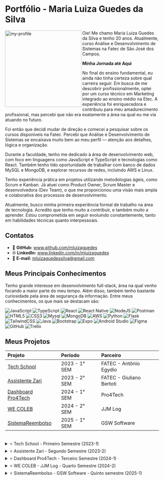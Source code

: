 # Portfólio - Maria Luiza Guedes da Silva

<img align="left" src="https://github.com/user-attachments/assets/39d4b6a6-18d9-4267-bae7-9d80ab4c82a6" alt="my-profile" width="250"/>

Oie! Me chamo Maria Luiza Guedes da Silva e tenho 20 anos. Atualmente, curso Análise e Desenvolvimento de Sistemas na Fatec de São José dos Campos.

**Minha Jornada até Aqui**

No final do ensino fundamental, eu ainda não tinha certeza sobre qual carreira seguir. Em busca de me descobrir profissionalmente, optei por um curso técnico em Marketing integrado ao ensino médio na Etec. A experiência foi enriquecedora e contribuiu para meu amadurecimento profissional, mas percebi que não era exatamente a área na qual eu me via atuando no futuro.

Foi então que decidi mudar de direção e comecei a pesquisar sobre os cursos disponíveis na Fatec. Percebi que Análise e Desenvolvimento de Sistemas se encaixava muito bem ao meu perfil — atenção aos detalhes, lógica e organização.

Durante a faculdade, tenho me dedicado à área de desenvolvimento web, com foco em linguagens como JavaScript e TypeScript e tecnologias como React. Também tenho tido oportunidade de trabalhar com banco de dados MySQL e MongoDB, e explorar recursos de redes, incluindo AWS e Linux.

Tenho experiência prática em projetos utilizando metodologias ágeis, como Scrum e Kanban. Já atuei como Product Owner, Scrum Master e desenvolvedora (Dev Team), o que me proporcionou uma visão mais ampla e colaborativa dos processos de desenvolvimento.

Atualmente, busco minha primeira experiência formal de trabalho na área de tecnologia. Acredito que tenho muito a contribuir, e também muito a aprender. Estou comprometida em seguir evoluindo constantemente, tanto em habilidades técnicas quanto interpessoais.


## Contatos

- 🐙 **GitHub:** www.github.com/mluizaguedes
- 🌐 **LinkedIn:** www.linkedin.com/in/mluizaguedes
- 💌 **E-mail:** mluizaguedessilva@gmail.com

## Meus Principais Conhecimentos

Tenho grande interesse em desenvolvimento full-stack, área na qual venho focando a maior parte do meu tempo. Além disso, também tenho bastante curiosidade pela área de segurança da informação. Entre meus conhecimentos, os que mais se destacam são:

![JavaScript](https://img.shields.io/badge/javascript-F7DF1E.svg?style=for-the-badge&logo=javascript&logoColor=black)
![TypeScript](https://img.shields.io/badge/typescript-3178C6.svg?style=for-the-badge&logo=typescript&logoColor=white)
![React](https://img.shields.io/badge/react-61DAFB.svg?style=for-the-badge&logo=react&logoColor=black)
![React Native](https://img.shields.io/badge/react_native-61DAFB.svg?style=for-the-badge&logo=react&logoColor=black)
![NodeJS](https://img.shields.io/badge/node.js-339933.svg?style=for-the-badge&logo=node.js&logoColor=white)
![Postman](https://img.shields.io/badge/Postman-FF6C37.svg?style=for-the-badge&logo=Postman&logoColor=white)
![HTML5](https://img.shields.io/badge/html5-E34F26.svg?style=for-the-badge&logo=html5&logoColor=white)
![CSS3](https://img.shields.io/badge/css3-1572B6.svg?style=for-the-badge&logo=css3&logoColor=white)
![Mysql](https://img.shields.io/badge/mysql-4479A1.svg?style=for-the-badge&logo=mysql&logoColor=white)
![MongoDB](https://img.shields.io/badge/mongodb-47A248.svg?style=for-the-badge&logo=mongodb&logoColor=white)
![AWS](https://img.shields.io/badge/aws-232F3E.svg?style=for-the-badge&logo=amazonaws&logoColor=white)
![Python](https://img.shields.io/badge/python-3776AB.svg?style=for-the-badge&logo=python&logoColor=white)
![Flask](https://img.shields.io/badge/flask-000000.svg?style=for-the-badge&logo=flask&logoColor=white)
![TailwindCSS](https://img.shields.io/badge/tailwindcss-38B2AC.svg?style=for-the-badge&logo=tailwind-css&logoColor=white)
![Java](https://img.shields.io/badge/Java-007396.svg?style=for-the-badge&logo=openjdk&logoColor=white)
![Bootstrap](https://img.shields.io/badge/bootstrap-563D7C.svg?style=for-the-badge&logo=bootstrap&logoColor=white)
![Expo](https://img.shields.io/badge/expo-1C1C1C.svg?style=for-the-badge&logo=expo&logoColor=white)
![Android Studio](https://img.shields.io/badge/Android%20Studio-3DDC84.svg?style=for-the-badge&logo=android-studio&logoColor=black)
![Figma](https://img.shields.io/badge/figma-F24E1E.svg?style=for-the-badge&logo=figma&logoColor=white)
![GitHub](https://img.shields.io/badge/github-181717.svg?style=for-the-badge&logo=github&logoColor=white)
![Trello](https://img.shields.io/badge/trello-0052CC.svg?style=for-the-badge&logo=trello&logoColor=white)

## Meus Projetos

|   Projeto  |  Período  |    Parceiro    |
| :---   | :---    | :---      |
| <a href ="#techshool">Tech School</a>  | 2023 - 1° SEM  | FATEC - Antônio Egydio |
| <a href ="#zari">Assistente Zari</a>  | 2023 - 2° SEM  | FATEC - Giuliano Bertoti |
| <a href ="#dashboard">Dashboard Pro4Tech</a>  | 2024 - 1° SEM  | Pro4Tech |
| <a href ="#wecoleb">WE COLEB</a>  | 2024 - 2° SEM  | JJM Log |
| <a href ="#reembolso">SistemaReembolso</a>  | 2025 - 1° SEM  | GSW Software |

<br />
<span id="techshool">

<details>
 <summary>
  ⭐ Tech School - Primeiro Semestre (2023-1)
 </summary>

</br>

Esse projeto foi desenvolvido no primeiro semestre do curso, em parceria com o colaborador interno Antônio Egydio.

O problema surgiu a partir da necessidade de uma empresa que queria adotar a metodologia ágil SCRUM, mas seus colaboradores ainda não tinham conhecimento suficiente sobre os conceitos, processos e práticas envolvidas.
 
Solução: desenvolvemos um sistema web com o objetivo de explicar, de forma clara e prática, os principais elementos do SCRUM: papéis, artefatos, eventos e habilidades necessárias. O foco foi criar uma interface intuitiva, com uma navegação simples e sem excesso de informação, facilitando a compreensão e a aplicação dos conceitos por parte dos usuários em projetos futuros.
 
[Repositório GitHub - Projeto-de-API-1-Semestre](https://github.com/juliagonzalezmoreira/Projeto-de-API-1-Semestre/tree/main) 

#### Tecnologias Utilizadas 
As seguintes tecnologias foram utilizadas nesse projeto: 
* **🐍 Python:** Linguagem de programação para a lógica do sistema e criação das rotas;
* **🟨 JavaScript:** Linguagem de programação para funcionalidades interativas - modo escuro, modais, botões, validações e questionários;
* **🧪 Flask:** Framework para o backend, rotas e estruturação do layout com Python;
* **🧰 Bootstrap:** Framework com componentes visuais prontos;
* **📝 HTML:** Linguagem de marcação para a estruturação do conteúdo do site;
* **🎨 CSS:** Estilização do layout e responsividade;
* **🖼️ Figma:** Ferramenta de design para o protótipo do site;
* **🧩 Trello:** Ferramenta para gestão de tarefas do projeto;
* **🔷 VSCode:** Editor de código fonte utilizado durante o projeto.
 
#### Contribuições Pessoais 
Atuei como desenvolvedora front-end no projeto, com foco na acessibilidade e responsividade do site e na clareza do conteúdo.

Entre minhas principais entregas, estão:
- Estruturação e responsividade do site: fui responsável por adaptar o layout utilizando Bootstrap e CSS para garantir uma boa experiência de navegação em diferentes dispositivos e tamanhos de tela. Testei as páginas em celulares e monitores variados;
- Melhoria da usabilidade e design visual: incluí ícones, ajustei paleta de cores e tipografias, apliquei contrastes adequados e organizei os elementos visuais pensando na experiência do usuário;
- Adicionar elementos visuais como ícones e ilustrações explicativas que ajudaram a tornar o conteúdo mais atrativo e fácil de entender;
- Criação do conteúdo explicativo sobre metodologias ágeis: pesquisei e redigi os textos explicativos de forma didática, especialmente sobre Product Owner e Kanban, tornando o site mais informativo e educativo;
- Desenvolvimento do quiz interativo: implementei a lógica do questionário final da página de Equipe de Desenvolvimento utilizando JavaScript. Esse recurso validava automaticamente as respostas e oferecia feedback visual ao usuário;
- Integração de links e navegação entre páginas: cuidei da criação de links funcionais, como logos de ferramentas que redirecionam para sites externos, melhorando a interatividade e navegabilidade;
- Acompanhamento e testes de qualidade: testei o sistema regularmente durante as sprints, identifiquei bugs de layout e sugeri ajustes que foram implementados para melhorar a performance;
- Contribuí com sugestões de melhoria, ajudando a organizar a apresentação final e até mesmo conduzindo partes da demonstração do projeto para os professores e colegas.
 
#### Hard Skills 
Durante esse projeto, desenvolvi e consolidei habilidades técnicas como:
* Python e Flask - Uso com ajuda;
* JavaScript - Uso com autonomia.
* Bootstrap - Uso com autonomia;
* HTML e CSS - Uso com autonomia.

#### Soft Skills 

Esse primeiro projeto da API foi um grande marco no meu desenvolvimento pessoal e profissional. Precisei sair da minha zona de conforto e trabalhar habilidades como proatividade e autoconfiança, que se tornaram fundamentais para o meu crescimento na área.
</br>

- Proatividade e comunicação no trabalho em equipe

> Durante o projeto, adotei uma postura proativa e colaborativa com o time. Sempre que finalizava minhas tarefas, me colocava à disposição no grupo para auxiliar os colegas — mesmo sem ser solicitada. Busquei contribuir ativamente nas decisões de design e conteúdo: por exemplo, sugeri ajustes no tamanho de texto e imagens, recomendei o uso de imagens com links externos para ilustrar tecnologias citadas, e opinei sobre a quantidade ideal de exemplos por seção, visando uma leitura mais fluida e objetiva.

> Também valorizei a comunicação contínua: sempre respondia as mensagens no grupo e mantinha o time informado sobre o andamento das minhas tarefas, compartilhava se eu estava com dificuldades, se estava estudando algo novo ou se havia concluído alguma entrega. Essa transparência fortaleceu a integração da equipe e refletiu meu comprometimento com o resultado coletivo. Ao longo das sprints, compreendi melhor meu papel dentro da equipe e atuei com responsabilidade, empatia e colaboração.

- Autoconfiança

> No início do projeto, senti bastante insegurança em assumir tarefas de programação, por ser meu primeiro contato com a área, preferindo atividades de estudo e documentação. Com o tempo, entendi que o meu crescimento viria justamente dos desafios técnicos. Então, assumi o compromisso de mudar minha postura e comecei a aplicar, na prática, os conhecimentos que estava adquirindo. Me propus a trabalhar na responsividade do site usando CSS e a implementar a lógica do quiz interativo com JavaScript. E fui capaz de entregar as funcionalidades completas e funcionais. Sempre que surgiam dúvidas, procurava meus colegas com humildade e abertura para aprender. À medida que via minha evolução, fui ganhando segurança para assumir tarefas cada vez mais complexas nos próximos projetos.

#### Vídeo do projeto

<video src="https://github.com/user-attachments/assets/1776adc3-9e18-42c6-8b43-cd75a83feab4" width="150" controls></video>
* [Acesse o site pelo seu computador ou celular!](https://techschool.pedrohenribeiro.com/) *(Segure `Ctrl` e clique para abrir em nova guia)*

</br>
</details>

<span id="zari">
 
<details>
 <summary>
  ⭐ Assistente Zari - Segundo Semestre (2023-2)
 </summary>
 
</br>

Esse projeto foi desenvolvido no segundo semestre do curso, em parceria com o colaborador interno Giuliano Bertoti.
 
O problema surgiu a partir da necessidade dos usuários em localizar informações específicas dentro de documentos extensos de forma rápida e prática.

Solução: desenvolvemos um chatbot inteligente (assistente virtual) com a capacidade de analisar documentos e responder perguntas relacionadas ao conteúdo. O objetivo principal foi otimizar a navegação pelas informações, tornando o acesso mais direto e eficiente para o usuário.
 
[Repositório GitHub - Zari-documentation](https://github.com/Equipe-Meta-Code/Zari-documentation) 

#### Tecnologias Utilizadas 
As seguintes tecnologias foram utilizadas nesse projeto: 
* **☕ Java:** Linguagem principal utilizada no desenvolvimento da lógica do chatbot;
* **📦 Gradle:** Ferramenta de automação de build e gerenciamento de dependências no projeto Java;
* **🐬 MySQL:** Banco de dados para armazenar interações e informações extraídas dos documentos;
* **🖼️ Figma:** Ferramenta de design para a interface e prototipação;
* **🧩 Trello:** Ferramenta para organização das tarefas e acompanhamento do progresso da equipe;
* **🧠 Eclipse:** IDE utilizada para desenvolvimento do projeto em Java.
 
#### Contribuições Pessoais 
Atuei como Scrum Master e desenvolvedora, conciliando tarefas técnicas com a liderança dos processos ágeis da equipe.

Entre minhas principais contribuições estão:
- Coordenação ágil da equipe: como Scrum Master, conduzi as *dailys*, planejei as sprints e acompanhei o progresso no Trello, incentivando uma rotina colaborativa;
- Comunicação com stakeholders: representei a equipe nas reuniões semanais com o professor orientador (M2), elaborando resumos claros e objetivos do andamento do projeto;
- Gestão de repositório GitHub: colaborei com a Product Owner para garantir que a documentação no GitHub refletisse corretamente o progresso do projeto;
- Modelagem UML: fui responsável por criar e atualizar o diagrama de classes, mantendo a arquitetura clara e consistente com as mudanças no código;
- Implementação técnica: programei a funcionalidade que registra automaticamente a data e hora do upload de arquivos feitos pelo usuário, armazenando essas informações no histórico do chatbot;
- Testes e garantia de qualidade: realizei testes constantes na interface, identifiquei bugs e sugeri melhorias que foram aplicadas para aprimorar a experiência do usuário;
- Apresentações: fui responsável por conduzir todas as apresentações de sprint, demonstrando o avanço técnico e estratégico do projeto com clareza.
 
#### Hard Skills 
Durante esse projeto, pratiquei as seguintes tecnologias:
* Java e Gradle - Uso com ajuda; 
* MySQL - Uso com ajuda;
* Trello - Uso com autonomia;
* Eclipse - Uso com ajuda.

#### Soft Skills 

Esse projeto também me desafiou a sair da zona de conforto e aprimorar diversas competências interpessoais.
</br>

- Comunicação clara e objetiva

> Fui responsável pelos processos ágeis da equipe. Então, durante o projeto, eu organizava e conduzia as *dailys* - que eram objetivas, com foco em manter todos atualizados.
> Outra forma de desenvolver essa habiidade foi por me preparar para as apresentações das sprints - por exemplo, cuidei da criação de slides objetivos e também testava a aplicação com antecedência para garantir que tudo funcionasse corretamente durante as demonstrações. Eu não decorava falas, permitindo que as apresentações fluissem de forma natural. Em algumas ocasiões, o professor fazia perguntas tecnicas durante a apresentação, e eu conseguia responder demonstrando conhecimento tanto sobre o funcionamento do produto quanto sobre as entregas dos meus colegas.
> Também mantinha uma comunicação constante com o professor orientador (M2), repassando semanalmente o andamento do projeto e garantindo que a equipe estivesse sempre bem informada e alinhada. Acredito que a comunicação é uma das principais bases para o bom funcionamento de qualquer equipe.

- Responsabilidade e organização

> Meu papel exigia comprometimento com as rotinas e a organização do time. Mantive o Trello atualizado com as tarefas para cada sprint, conduzi as dailys e retrospectivas e registrei decisões importantes, como, por exemplo, a definição do tema do chatbot — para manter o alinhamento entre todos.
> Também acompanhei o progresso individual de cada colega, oferecendo suporte quando necessário e reportando o desempenho coletivo de forma precisa ao professor orientador. Para isso, eu levava o gráfico de burndown com as informações atualizadas e explicava o andamento da sprint com base nos dados. Esse acompanhamento exigia atenção constante, escuta ativa e um bom senso de responsabilidade e organização.

- Proatividade na resolução de problemas

> Em um momento crítico do projeto, o sistema deixou de rodar para toda a equipe, impedindo uma colega de concluir sua tarefa. Como facilitadora, entendi que esse bloqueio afetava diretamente a produtividade e o andamento da sprint. Me empenhei para identificar e resolver o problema, para isso, busquei soluções e testei alternativas até que o ambiente voltasse a funcionar. Esse esforço permitiu que minha colega retomasse seu trabalho e garantiu a continuidade do projeto.

#### Vídeo do projeto

<video src="https://github.com/user-attachments/assets/d61db96d-3cdc-4602-aefd-c2c64e1a8a20" width="150" controls></video>

</br>
</details>

<span id="dashboard">
 
<details>
 <summary>
  ⭐ Dashboard Pro4Tech - Terceiro Semestre (2024-1)
 </summary>

<br/>

Esse projeto foi desenvolvido no terceiro semestre do curso, em parceria com a empresa de tecnologia Pro4Tech.
 
O problema surgiu a partir da dificuldade da empresa em gerenciar e interpretar grandes volumes de dados de vendas, que estavam sendo armazenados em planilhas Excel. A visualização de informações importantes era demorada, limitada e ineficiente para tomada de decisões estratégicas.

Solução: desenvolvemos uma aplicação web que facilita a análise de vendas por meio de dashboards dinâmicos. A aplicação importa os dados de arquivos Excel e os exibe em gráficos e tabelas interativas, com suporte a: Filtros personalizados por período, produto, vendedor e cliente; cálculos automáticos de comissões; visualizações específicas para gerentes e funcionários; e interface responsiva e de fácil uso.
 
[Repositório GitHub - Dashboard-Pro4Tech](https://github.com/Equipe-Meta-Code/Dashboard-Pro4Tech) 

#### Tecnologias Utilizadas 
As seguintes tecnologias foram utilizadas nesse projeto: 
* **🟦 TypeScript:** Linguagem principal no desenvolvimento do backend e frontend, garantindo maior segurança e organização do código;
* **🟨 JavaScript:** Linguagem de programação utilizada principalmente na manipulação de dados, integrações e scripts da aplicação;
* **🐬 MySQL:** Banco de dados relacional usado para armazenar informações de usuários, vendas, produtos e comissões;
* **⚛️ React:** Biblioteca JavaScript utilizada para construir a interface do usuário com componentes reutilizáveis;
* **🌿 NodeJS:** Plataforma utilizada no desenvolvimento da API RESTful para consumo dos dados da aplicação;
* **💅 SCSS:** Pré-processador CSS adotado para estilização modular e responsiva do layout;
* **🖼️ Figma:** Ferramenta de design para o protótipo do site;
* **🧩 Trello:** Ferramenta para gestão de tarefas do projeto;
* **🔷 VSCode:** Editor de código fonte utilizado durante o projeto.
 
#### Contribuições Pessoais 
Atuei como desenvolvedora, com foco na criação de uma interface bonita, interativa e funcional. Tive participação em diversas partes do projeto, desde telas mais simples até integrações com o backend.

Entre minhas principais entregas, estão:
- Sidebar completo e funcional: implementei toda a navegação lateral da aplicação com React Router, com links dinâmicos e estilo responsivo em SCSS, mantendo o layout fixo e acessível em todas as telas;
- Melhoria de usabilidade e design visual: ajustei cores, contraste, ícones e organização dos elementos para melhorar a experiência do usuário, com base em boas práticas de UX/UI;
- Tela de vendedores: criei uma tabela interativa com as últimas vendas de cada vendedor, incluindo funcionalidades como exclusão e redirecionamento para o perfil individual;
- Tela de clientes: desenvolvi uma tela completa com campos editáveis (nome, CPF/CNPJ, segmentação, tipo de venda etc.) e a funcionalidade de adicionar novos clientes e vendas; 
- Tela de produtos com CRUD completo: implementei toda a funcionalidade de exibição e edição de produtos, com conexão ao backend por meio de Axios e renderização condicional com useState e useEffect para atualização em tempo real;
- Gráfico de vendas gerais: atuei tanto no front quanto no back, criando o gráfico que mostra a performance de vendas no perfil de cada vendedor;
- Upload de foto de perfil: implementei o upload de imagens para o perfil dos vendedores, cuidando da integração com o backend (Node.js + multer) e da exibição correta na interface;
- Acompanhamento e testes de qualidade: testei o sistema regularmente durante as sprints, identifiquei bugs de layout e sugeri ajustes que foram implementados para melhorar a performance.
 
#### Hard Skills 
Durante esse projeto, desenvolvi e consolidei habilidades técnicas como:
* Typescript - Uso com autonomia; 
* JavaScript - Uso com autonomia; 
* MySQL - Uso com ajuda;
* React - Uso com autonomia;
* NodeJS - Uso com autonomia;
* SCSS - Uso com autonomia.

#### Soft Skills 

Nesse projeto, precisei tomar decisões e me adaptar a mudanças ao longo do caminho. Algumas situações reais que marcaram minha evolução:
</br>

- Entrega de resultados

> Todas as tarefas que ficaram sob minha responsabilidade foram entregues com qualidade e capricho — tanto na parte funcional quanto na parte visual. Por exemplo, eu escrevi códigos organizados, legíveis e comentados, pensando na manutenção futura e em facilitar o entendimento para outros membros da equipe. Esse cuidado refletiu meu comprometimento em entregar não apenas o que foi solicitado, mas com excelência técnica e preocupação com a colaboração.

- Trabalho em equipe

> A home da aplicação era uma das tarefas mais complexas, e eu a desenvolvi junto com uma colega. Tivemos que integrar diversos elementos, como sidebar, calendário, gráficos e layout dos componentes. Mostramos um bom trabalho em equipe ao dividir bem as responsabilidades e manter uma comunicação constante - por exemplo, durante as aulas, conversávamos sobre o progresso de cada uma e víamos se precisávamos de ajuda - e assim, conseguimos concluir tudo antes do prazo. Além disso, nós seguimos fielmente o protótipo criado por outros colegas, respeitando cores, tamanhos, componentes e funcionalidades. O resultado final impressionou nossos colegas, e foi um exemplo prático de colaboração eficiente e respeito ao trabalho dos outros membros do time.

- Flexibilidade
  
> No início do projeto, começamos com abordagens diferentes: eu estava usando JavaScript e CSS, enquanto minha colega começou com TypeScript e SCSS. Quando vi que a estrutura dela estava mais organizada e alinhada com as boas práticas, parei, analisei e tomei a decisão de refazer o que eu tinha feito — me adaptei ao que fazia mais sentido para o projeto. Essa decisão demonstrou meu foco no resultado coletivo e minha abertura para aprender e evoluir com o time.

#### Vídeo do projeto

<video src="https://github.com/user-attachments/assets/aa396f3c-ee40-4ae3-ab7b-e323c8a6bbcc" width="150" controls></video>

</br>
</details>

<span id="wecoleb">
 
<details>
 <summary>
  ⭐ WE COLEB - JJM Log - Quarto Semestre (2024-2)
 </summary>
 
</br>

Esse projeto foi desenvolvido no quarto semestre do curso, em parceria com a empresa de logística JJM Log.
 
O problema surgiu a partir da dificuldade que a empresa enfrentava em gerenciar seus processos internos: muitos fluxos eram manuais, havia uso excessivo de ferramentas desconectadas e a comunicação entre os departamentos era limitada. Isso comprometia a eficiência e a visibilidade das operações.

Solução: desenvolvemos um sistema web completo, com regras de negócio complexas e hospedado em ambiente de produção (com deploy). O foco principal foi facilitar os fluxos de trabalho e promover a colaboração entre equipes. A solução automatizou tarefas que antes eram feitas manualmente, oferecendo à empresa uma visão centralizada de suas demandas e atividades em tempo real.
 
[Repositório GitHub - WE-COLEB-JJM-Log](https://github.com/Equipe-Meta-Code/WE-COLEB-JJM-Log) 

#### Tecnologias Utilizadas 
O projeto envolveu o uso de diversas tecnologias modernas, tanto no frontend quanto no backend:
* **🟦 TypeScript:** Linguagem principal no frontend e backend, garantindo tipagem estática e maior organização do código;
* **🟨 JavaScript:** Aplicado em funcionalidades específicas de manipulação de dados, integrações e scripts auxiliares;
* **🐬 MySQL:** Aplicado em funcionalidades específicas de manipulação de dados, integrações e scripts auxiliares;
* **⚛️ React:** Biblioteca JavaScript usada para construir a interface com componentes reutilizáveis e responsivos;
* **🌿 NodeJS:** Plataforma utilizada no backend para criação da API RESTful e lógica de negócio do sistema;
* **📝 HTML + 🎨 CSS:** Estruturação e estilização de componentes com foco em responsividade e acessibilidade;
* **🖼️ Figma:** Ferramenta de design para o protótipo do site;
* **🧩 Trello:** Ferramenta para gestão de tarefas do projeto;
* **🔷 VSCode:** Editor de código fonte utilizado durante o projeto.
 
#### Contribuições Pessoais 
Atuei como desenvolvedora front-end no projeto, com foco em entregar uma interface funcional e visualmente agradável. Minha participação foi ativa tanto no desenvolvimento das telas quanto nas integrações com o backend.

Entre minhas principais entregas, estão:
- Criação da base visual e estrutural do projeto: montei o layout inicial da aplicação e configurei todas as rotas principais, garantindo consistência visual e organização entre os componentes;
- Sidebar completa e responsiva: implementei toda a navegação lateral da aplicação, pensando na usabilidade e garantindo adaptação para diferentes tamanhos de tela;
- Integração com o backend: conectei o sistema de acesso ao portal de funcionários, garantindo que cada usuário só tivesse acesso aos próprios documentos com base no seu id;
- Funcionalidade de upload de documentos (PDFs): implementei o sistema para envio de arquivos de holerites, atestados e registros de ponto, permitindo que os funcionários façam uploads diretamente pela plataforma;
- Listagem inteligente de documentos: desenvolvi a tela de visualização de documentos dos funcionários com filtros por tipo (holerite, atestado ou ponto) e data, além da funcionalidade de exclusão;
- Card dinâmico no fluxograma: adicionei um componente com as informações do motorista diretamente na visualização de entregas, facilitando a identificação rápida durante o acompanhamento de rotas;
- Aprimoramento de UX/UI: fiz melhorias no contraste de cores, na hierarquia visual dos elementos e na inclusão de ícones — sempre seguindo boas práticas de acessibilidade e design centrado no usuário;
- Modelo conceitual do banco: fui responsável por criar e manter atualizado o diagrama conceitual do banco de dados, acompanhando as mudanças feitas ao longo do projeto;
- Documentação técnica: revisei e atualizei o guia de instalação do projeto, tornando o processo mais fácil para novos desenvolvedores;
- Responsividade: garanti que a aplicação funcionasse bem em diferentes dispositivos, especialmente no sidebar e nas listas de clientes e documentos;
- Qualidade e testes contínuos: participei dos testes durante as sprints, identifiquei bugs e propus ajustes que melhoraram o desempenho e a experiência do usuário final.
 
#### Hard Skills 
Durante esse projeto, desenvolvi e consolidei habilidades técnicas como:
* Typescript - Uso com autonomia; 
* JavaScript - Uso com autonomia; 
* MySQL - Uso com ajuda;
* React - Uso com autonomia;
* NodeJS - Uso com autonomia;
* HTML e CSS - Uso com autonomia.

#### Soft Skills 

Durante o projeto, além das competências técnicas, pude fortalecer habilidades interpessoais que foram fundamentais para a qualidade das entregas:
</br>

- Organização e atenção a detalhes
  
> Logo no início do projeto, assumi a responsabilidade de estruturar a base visual da aplicação. Para garantir consistência e clareza no desenvolvimento, organizei cuidadosamente as pastas, defini os caminhos das rotas principais e montei o layout inicial do sistema. Um exemplo claro dessa atenção aos detalhes foi a criação da página “Page Not Found”. Embora não fosse uma funcionalidade exigida de início, identifiquei que ao acessar rotas não configuradas, o sistema ficava em branco, o que poderia confundir o usuário. Antecipando esse problema, desenvolvi uma página de erro amigável, melhorando a navegação e demonstrando zelo pela experiência final.

- Comprometimento com a qualidade
  
> Durante o desenvolvimento da tela de visualização de documentos, atuei em parceria com um colega para entregar uma solução com qualidade. Além de permitir o filtro por tipo, usuário e data, também implementamos as funcionalidades de upload e exclusão de arquivos. Em cada parte do processo, eu mantive o foco em garantir entregas completas e refinadas, cuidando não apenas do funcionamento técnico, mas também do visual intuitivo da interface. Isso refletiu meu comprometimento em entregar um produto que fosse realmente útil e agradável de usar.

- Colaboração
  
> Minha postura ao longo do projeto foi totalmente colaborativa, tanto nas tarefas de frontend quanto nas integrações com o backend. Evitei me limitar apenas às áreas de maior familiaridade e aceitei trabalhar em funcionalidades que contribuíssem para o sucesso do projeto. Um exemplo claro disso foi quando surgiu a necessidade de implementar o upload de arquivos, algo que exigia também lógica backend — uma área em que eu ainda estava me desenvolvendo. Mesmo assim, me coloquei à disposição da equipe, estudei o necessário e entreguei a funcionalidade. Essa atitude reforçou minha disposição de aprender, colaborar e assumir responsabilidades quando o time precisava.

#### Vídeo do projeto

<video src="https://github.com/user-attachments/assets/ddea8a5f-4293-4174-9702-b6e122f60dfb" width="150" controls></video>

</br>
</details>

<span id="reembolso">

<details>
 <summary>
  ⭐ SistemaReembolso - GSW Software - Quinto semestre (2025-1)
 </summary>
 
</br>

Esse projeto foi desenvolvido no quinto semestre do curso, em parceria com a empresa de tecnologia GSW Software.
 
O problema surgiu a partir da preocupação da empresa em trazer mais praticidade e precisão no processo de solicitação de reembolsos pelos funcionários. Já que antes, tudo era feito manualmente.

Solução: desenvolvemos uma solução completa composta por dois sistemas integrados:

- Um aplicativo móvel voltado para os funcionários, com uma interface prática e amigável para o registro de despesas reembolsáveis, incluindo anexo de comprovantes;

- Um sistema web corporativo exclusivo para gerentes, onde é possível acompanhar, revisar e aprovar solicitações de reembolso em tempo real.
 
[Repositório GitHub - SistemaReembolso-GSW-Software](https://github.com/Equipe-Meta-Code/SistemaReembolso-GSW-Software) 

#### Tecnologias Utilizadas 
As seguintes tecnologias foram utilizadas nesse projeto: 
* **🟦 TypeScript:** Linguagem principal usada no app e no sistema web, trazendo segurança e organização ao código;
* **⚛️ React:** Utilizado no desenvolvimento do sistema web corporativo (interface dos gerentes);
* **📱 React Native:** Usado para a criação do aplicativo móvel de solicitação de reembolsos;
* **🌿 NodeJS:** Plataforma utilizada para desenvolvimento da API RESTful que conecta o app e o sistema web;
* **🍃 MongoDB:** Banco de dados NoSQL principal, usado para armazenar informações de usuários, despesas, projetos, pacotes, categorias e departamentos;
* **🐬 MySQL:** Utilizado especificamente para armazenar arquivos (comprovantes de despesas em PDF/imagem e fotos de perfil) de forma segura e organizada;
* **📱 Android Studio:** Ambiente utilizado para gerar o APK e testar o aplicativo nos dispositivos Android;
* **🤖 Android:** O app foi desenvolvido exclusivamente para a plataforma Android, com APK disponibilizado;
* **🚀 Expo:** Framework para facilitar o desenvolvimento, testes e build do app em React Native;
* **🖼️ Figma:** Ferramenta utilizada para o design e prototipação das telas do sistema e aplicativo;
* **📋 Jira:** Utilizada para gestão ágil de tarefas, acompanhamento das sprints e organização do time;
* **🔷 VSCode:** Editor de código fonte utilizado durante o projeto.
 
#### Contribuições Pessoais 
Atuei como Product Owner e desenvolvedora, com foco em alinhar as funcionalidades às necessidades do cliente e garantir uma ótima experiência do usuário.

**Principais contribuições como Product Owner:**
- Definição do MVP: Fui responsável por definir o MVP (Produto Mínimo Viável), priorizando funcionalidades essenciais e garantindo o alinhamento com as necessidades reais da empresa parceira;
- Gestão de Backlog: Criei e mantive o backlog, redigi histórias de usuário detalhadas e conduzi reuniões de planejamento com clareza e visão estratégica;
- Facilitação de sprints: Trabalhei lado a lado com a Scrum Master para definição e monitoramento do burndown e alinhamento entre time e cliente;
- Alinhamento de equipe: Mantive a equipe alinhada aos objetivos do projeto e assegurei que todos os requisitos do cliente estivessem sendo cumpridos;
- Apresentações ao cliente: Apresentei as entregas ao cliente em cada sprint, garantindo a coleta de feedbacks e ajustando o sistema conforme necessário;
- Documentação: Cuidei da documentação técnica e funcional no GitHub, assegurando acessibilidade e transparência.

**Principais contribuições como desenvolvedora (app mobile):**
- Base do projeto: Estruturei a base do projeto no Expo, organizei as rotas principais e criei a navegação com tabbar totalmente personalizada e intuitiva;
- Pacotes de despesas: Modelei o backend e implementei toda a funcionalidade de pacotes de despesas, permitindo o agrupamento de despesas e o envio do reembolso de forma coletiva;
- Tela de Pacotes: Desenvolvi a tela de pacotes, com filtros por status (rascunho, aguardando aprovação, recusado, aprovado, parcialmente aprovado) e por projeto selecionado;
- Cards de Pacotes: Criei os cards de pacotes com agrupamento de despesas por categoria, ordenação por data e feedback visual da situação do pacote;
- Criação rápida de pacotes: Adicionei a opção de criação de pacotes no momento do registro de despesas, com foco total na praticidade;
- Atualização em tempo real: Programei autorefresh e pull refresh nas telas home, pacotes, notificação e perfil, para garantir atualizações em tempo real;
- UX para erros e vazio: Adicionei mensagens contextuais e amigáveis para estados vazios e erros, algumas com timers de exibição para melhorar a experiência;
- Alerta de limite: Desenvolvi lógica para exibir a barra de valor em vermelho quando os valores ultrapassam o limite estipulado pelo gerente;
- Autenticação em duas etapas: Implementei a autenticação em duas etapas com envio de código por e-mail, além da opção de ativar/desativar o recurso no perfil;
- Aprimoramento visual: Fiz refinamentos visuais e ajustes de layout para tornar o aplicativo intuitivo, moderno e acessível;
- Status de projetos: Destaquei visualmente os projetos ativos e encerrados na home;
- Resumo na tela de Histórico: Desenvolvi o resumo financeiro do usuário na tela de histórico, incluindo totais por status de aprovação.

**Principais contribuições como desenvolvedora (sistema web):**
- Login exclusivo para gerentes: Desenvolvi o login completo com frontend e backend, permitindo que apenas usuários com role: gerente tivessem acesso ao sistema corporativo;
- Autenticação em duas etapas: Desenvolvi a autenticação em duas etapas para gerentes, com lógica de verificação de código enviado por e-mail;
- Persistência de sessão: Implementei persistência de sessão com uso de AsyncStorage, mantendo o gerente logado mesmo após recarregar a página;
- Feedback visual: Adicionei avisos visuais e confirmações de ação em todos os pontos críticos do sistema;
- Encerramento de projetos: Desenvolvi a funcionalidade para encerramento de projetos com conexão da alteração no app;
- Card de Projetos: Destaquei claramente projetos ativos x encerrados;
- Atualizações em tempo real: Trabalhei para garantir que as atualizações fossem refletidas em tempo real, promovendo fluidez e confiabilidade no uso.
 
#### Hard Skills 
Durante esse projeto, desenvolvi e consolidei as seguintes competências técnicas:
* Typescript - Uso com autonomia; 
* React e React Native - Uso com autonomia;
* NodeJS - Uso com autonomia;
* MongoDB - Uso com autonomia;
* MySQL - Uso com ajuda;
* Android e Android Studio - Uso com ajuda;
* Expo - Uso com autonomia;
* Figma - Uso com ajuda;
* Jira - Uso com ajuda;
* VSCode - Uso com autonomia.

#### Soft Skills 
Esse projeto me proporcionou a oportunidade de desenvolver várias competências interpessoais essenciais, com destaque para a responsabilidade, proatividade e colaboração com minha equipe.

</br>

- Responsabilidade e organização

> Durante o projeto, atuei como Product Owner, o que exigiu um alto nível de organização e comprometimento desde o início. No primeiro dia da primeira sprint, já cheguei com o backlog completo, contendo user stories claras, definição de prioridades e o escopo do MVP. Conduzi a reunião de planejamento, apresentando o que deveria ser feito em cada sprint, com clareza e visão estratégica. Quando surgiram dúvidas, não hesitei em entrar em contato com o cliente imediatamente para buscar respostas, garantindo que a equipe tivesse sempre um direcionamento claro. Além disso, como nesse semestre tivemos apenas 3 sprints (ao invés de 4), planejei cuidadosamente o escopo de cada entrega para que conseguíssemos gerar valor real a cada iteração, sem sobrecarregar o time. Mesmo como PO, não me eximi de responsabilidades técnicas: fui responsável por criar a base do projeto no VSCode, o que permitiu que todos os colegas pudessem iniciar suas tarefas. Concluí essa entrega no primeiro dia, pois sabia que toda a equipe dependia dela.

- Proatividade na resolução de problemas

> Após a primeira review com o cliente, recebemos um feedback importante: o fluxo de envio das despesas, uma por uma, tornava o processo muito trabalhoso para os gerentes. Isso exigia uma grande mudança no modelo de dados e no fluxo do sistema. Me comprometi, então, a encontrar uma solução. Implementei a ideia de "pacotes de despesas": as despesas continuariam sendo registradas individualmente, mas o reembolso seria solicitado em grupo, por meio do envio de um pacote contendo vários IDs de despesas. Essa mudança exigiu reformulação no backend, frontend e integração entre os dois sistemas — e mesmo assim, foi bem recebida por toda a equipe e pelo cliente.

- Foco em Entregas com Qualidade
  
> Sempre tive como prioridade a entrega de valor real com qualidade. Para isso, mantive a documentação no GitHub clara, organizada e visualmente agradável — facilitando a compreensão por qualquer membro da equipe ou externo. No desenvolvimento, me preocupei com a clareza do código: escrevi comentários explicativos, segui boas práticas e me coloquei no lugar de outro desenvolvedor que poderia dar manutenção posteriormente. Um exemplo marcante de foco em entregas com qualidade foi na implementação da autenticação em dois fatores (2FA). Por diversas vezes, a funcionalidade parava de funcionar corretamente após commits de colegas. Eu testava constantemente, identificava os problemas e reaplicava a lógica de forma persistente. Mesmo corrigindo o mesmo ponto mais de uma vez, mantive o compromisso de entregar um sistema funcional, estável e sem falhas.

- Colaboração e trabalho em equipe

> Sempre estive próxima do time, ajudando ativamente nos momentos de dificuldade. Um exemplo foi quando uma colega enfrentou problemas em uma funcionalidade que deveria funcionar corretamente, mas apresentava erros inexplicáveis. Como eu já havia feito uma tarefa semelhante, ela pediu ajuda. Nos reunimos em uma call, analisamos o código e resolvemos o problema juntas. Essa troca de conhecimento não só resolveu o erro, como fortaleceu o espírito de equipe. Além disso, eu e minha equipe mantivemos uma cultura de discussão saudável de ideias, onde todos opinavam sobre as melhores soluções para cada parte do sistema. Essa colaboração direta foi essencial para que conseguíssemos entregar as funcionalidades previstas dentro do prazo.

#### Vídeo do projeto

<video src="https://github.com/user-attachments/assets/a475174d-3e06-47bd-8e2b-1b541b7cef08" width="150" controls></video>

</br>
</details>
